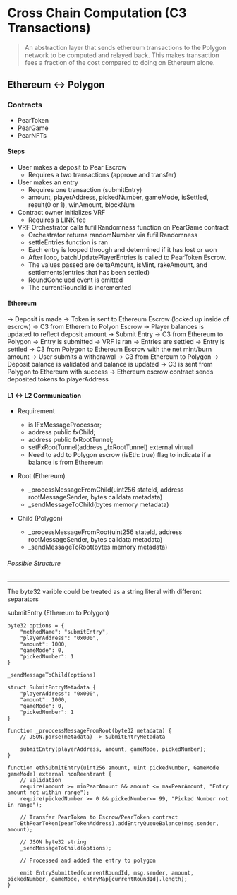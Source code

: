 # Cross Chain Computation (C3 Transactions)
> An abstraction layer that sends ethereum transactions to the Polygon network to be computed and relayed back.
> This makes transaction fees a fraction of the cost compared to doing on Ethereum alone.

## Ethereum <-> Polygon

### Contracts

- PearToken
- PearGame
- PearNFTs

#### Steps

- User makes a deposit to Pear Escrow 
    - Requires a two transactions (approve and transfer)
- User makes an entry 
    - Requires one transaction (submitEntry)
    - amount, playerAddress, pickedNumber, gameMode, isSettled, result(0 or 1), winAmount, blockNum
- Contract owner initializes VRF
    - Requires a LINK fee
- VRF Orchestrator calls fufillRandomness function on PearGame contract
    - Orchestrator returns randomNumber via fufillRandomness
    - settleEntries function is ran
    - Each entry is looped through and determined if it has lost or won
    - After loop, batchUpdatePlayerEntries is called to PearToken Escrow.
    - The values passed are deltaAmount, isMint, rakeAmount, and settlements(entries that has been settled)
    - RoundConclued event is emitted
    - The currentRoundId is incremented

#### Ethereum

-> Deposit is made -> Token is sent to Ethereum Escrow (locked up inside of escrow)
-> C3 from Etherem to Polyon Escrow -> Player balances is updated to reflect deposit amount
-> Submit Entry
-> C3 from Ethereum to Polygon
-> Entry is submitted
-> VRF is ran
-> Entries are settled
-> Entry is settled
-> C3 from Polygon to Ethereum Escrow with the net mint/burn amount
-> User submits a withdrawal
-> C3 from Ethereum to Polygon
-> Deposit balance is validated and balance is updated
-> C3 is sent from Polygon to Ethereum with success
-> Ethereum escrow contract sends deposited tokens to playerAddress

#### L1 <-> L2 Communication

- Requirement
    - is IFxMessageProcessor;
    - address public fxChild;
    - address public fxRootTunnel;
    - setFxRootTunnel(address _fxRootTunnel) external virtual
    - Need to add to Polygon escrow (isEth: true) flag to indicate if a balance is from Ethereum

- Root (Ethereum)
    - _processMessageFromChild(uint256 stateId, address rootMessageSender, bytes calldata metadata)
    - _sendMessageToChild(bytes memory metadata)
- Child (Polygon)
    - _processMessageFromRoot(uint256 stateId, address rootMessageSender, bytes calldata metadata)
    - _sendMessageToRoot(bytes memory metadata)

###### Possible Structure
---
The byte32 varible could be treated as a string literal with different separators

submitEntry (Ethereum to Polygon)

```
byte32 options = {
    "methodName": "submitEntry",
    "playerAddress": "0x000",
    "amount": 1000,
    "gameMode": 0,
    "pickedNumber": 1
}

_sendMessageToChild(options)
```


```
struct SubmitEntryMetadata {
    "playerAddress": "0x000",
    "amount": 1000,
    "gameMode": 0,
    "pickedNumber": 1
}

function _proccessMessageFromRoot(byte32 metadata) {
    // JSON.parse(metadata) -> SubmitEntryMetadata

    submitEntry(playerAddress, amount, gameMode, pickedNumber);
}
```

```
function ethSubmitEntry(uint256 amount, uint pickedNumber, GameMode gameMode) external nonReentrant {
    // Validation
    require(amount >= minPearAmount && amount <= maxPearAmount, "Entry amount not within range");
    require(pickedNumber >= 0 && pickedNumber<= 99, "Picked Number not in range");

    // Transfer PearToken to Escrow/PearToken contract
    EthPearToken(pearTokenAddress).addEntryQueueBalance(msg.sender, amount);

    // JSON byte32 string
    _sendMessageToChild(options);

    // Processed and added the entry to polygon
    
    emit EntrySubmitted(currentRoundId, msg.sender, amount, pickedNumber, gameMode, entryMap[currentRoundId].length);
}
```

